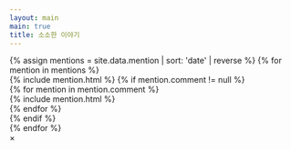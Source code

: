 ```yaml
---
layout: main
main: true
title: 소소한 이야기
---
```


<div class="loading-animation">
<div class="life">
    <div class="pick_line"></div>
    <div class="catalogue">
        {% assign mentions = site.data.mention | sort: 'date' | reverse %}
        {% for mention in mentions %}
            <div class="branch">
                {% include mention.html %}
                {% if mention.comment != null %}
                <div class="comment">
                    {% for mention in mention.comment %}
                    <div class="branch">
                        {% include mention.html %}
                    </div>
                    {% endfor %}
                </div>
                {% endif %}
            </div>
        {% endfor %}
    </div>
</div>
</div>

<div class="modal"></div>
<div class="img-modal">
    <span class="close">&times;</span>
    <img src="" class="img-modal-content"/>
</div>


<script>
    $(document).ready(function () {
        $('.info .date').each(function () {
            let dateString = $(this).text()
                , reggie = /(\d{4})-(\d{2})-(\d{2}) (\d{2}):(\d{2})/
                , [, year, month, day, hours, minutes] = reggie.exec(dateString)
                , dateObject = new Date(year, month - 1, day, hours, minutes);
            $(this).text(timeForToday(dateObject));
            $(this).parent().prop('title', dateString);
        });
        
        $('.media > .image-wrap').on('click', function (e){
            $('.img-modal-content').replaceWith(function () {
                return '<img src="' + $(e.target).attr('src') + '" class="img-modal-content"/>'
            });
            openModal();
        });
        $('.modal, .close').on('click', closeModal);
    });

    function timeForToday(timeValue) {
        const today = new Date();
        const betweenTime = Math.floor((today.getTime() - timeValue.getTime()) / 1000 / 60);
        if (betweenTime < 1) return '방금전';
        if (betweenTime < 60) {
            return `${betweenTime}분전`;
        }
        const betweenTimeHour = Math.floor(betweenTime / 60);
        if (betweenTimeHour < 24) {
            return `${betweenTimeHour}시간전`;
        }
        const betweenTimeDay = Math.floor(betweenTimeHour / 24);
        if (betweenTimeDay < 31) {
            return `${betweenTimeDay}일전`;
        }
        const betweenTimeMonth = Math.floor(betweenTimeDay / 31);
        if (betweenTimeMonth < 12) {
            return `${betweenTimeMonth}개월전`;
        }
        return `${Math.floor(betweenTimeMonth / 12)}년전`;
    }
    function openModal(){
        $('body').addClass('stop-scroll');
        $('.modal').addClass('open', 'fade-in');
        $('.img-modal').addClass('open','fade-in');
    }
    
    function closeModal(){
        $('body').removeClass('stop-scroll');
        $('.img-modal-content').replaceWith(function () {
            return '<img src="" class="img-modal-content"/>'
        });
        $('.modal').removeClass('open', 'fade-in');
        $('.img-modal').removeClass('open', 'fade-in');
    }
</script>
